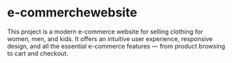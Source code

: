 # e-commerchewebsite
This project is a modern e-commerce website for selling clothing for women, men, and kids. It offers an intuitive user experience, responsive design, and all the essential e-commerce features — from product browsing to cart and checkout.  

